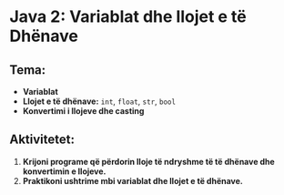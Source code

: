# Java 2: Variablat dhe llojet e të Dhënave

## Tema:
- **Variablat**
- **Llojet e të dhënave:** `int`, `float`, `str`, `bool`
- **Konvertimi i llojeve dhe casting**

## Aktivitetet:
1. **Krijoni programe që përdorin lloje të ndryshme të të dhënave dhe konvertimin e llojeve.**
2. **Praktikoni ushtrime mbi variablat dhe llojet e të dhënave.**
